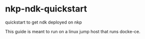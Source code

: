 # nkp-ndk-quickstart
quickstart to get ndk deployed on nkp

This guide is meant to run on a linux jump host that runs docke-ce.

